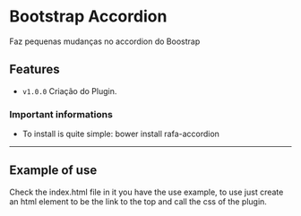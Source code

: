 # Bootstrap Accordion
Faz pequenas mudanças no accordion do Boostrap
## Features

- `v1.0.0` Criação do Plugin.

### Important informations

- To install is quite simple: bower install rafa-accordion
-----

## Example of use
Check the index.html file in it you have the use example, to use just create an html element to be the link to the top and call the css of the plugin.

